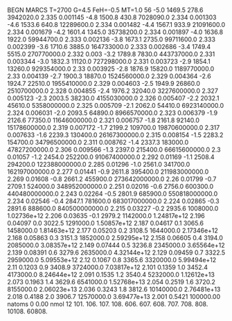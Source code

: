 BEGN
MARCS T=2700 G=4.5 FeH=-0.5 MT=1.0
                  56
-5.0 1469.5 278.6 3942020.0 2.335 0.001145 
-4.8 1500.8 430.8 7028090.0 2.334 0.001303 
-4.6 1533.6 640.8 12289600.0 2.334 0.001482 
-4.4 1567.1 933.9 21091600.0 2.334 0.001679 
-4.2 1601.4 1345.0 35738200.0 2.334 0.001897 
-4.0 1636.8 1922.0 59944700.0 2.333 0.002136 
-3.8 1673.1 2735.0 99711600.0 2.333 0.002399 
-3.6 1710.6 3885.0 164733000.0 2.333 0.002686 
-3.4 1749.4 5515.0 270770000.0 2.332 0.003 
-3.2 1789.8 7830.0 443737000.0 2.331 0.003344 
-3.0 1832.3 11120.0 727298000.0 2.331 0.003723 
-2.9 1854.1 13260.0 929354000.0 2.33 0.003925 
-2.8 1876.9 15820.0 1189770000.0 2.33 0.004139 
-2.7 1900.3 18870.0 1524560000.0 2.329 0.004364 
-2.6 1924.7 22510.0 1955410000.0 2.329 0.004603 
-2.5 1949.9 26860.0 2510700000.0 2.328 0.004855 
-2.4 1976.2 32040.0 3227600000.0 2.327 0.005123 
-2.3 2003.5 38230.0 4155030000.0 2.326 0.005407 
-2.2 2032.1 45610.0 5358000000.0 2.325 0.005709 
-2.1 2062.0 54410.0 6923140000.0 2.324 0.006031 
-2.0 2093.5 64890.0 8966570000.0 2.323 0.006379 
-1.9 2126.6 77350.0 11646000000.0 2.321 0.006757 
-1.8 2161.8 92140.0 15178600000.0 2.319 0.007172 
-1.7 2199.2 109700.0 19870600000.0 2.317 0.007633 
-1.6 2239.3 130400.0 26167300000.0 2.315 0.008154 
-1.5 2283.2 154700.0 34796500000.0 2.311 0.008762 
-1.4 2337.3 183000.0 47827200000.0 2.306 0.009566 
-1.3 2397.0 215400.0 66615600000.0 2.3 0.01057 
-1.2 2454.0 252200.0 91067400000.0 2.292 0.01169 
-1.1 2508.4 294200.0 122388000000.0 2.285 0.01296 
-1.0 2561.0 341700.0 162197000000.0 2.277 0.01441 
-0.9 2611.8 395400.0 211983000000.0 2.269 0.01608 
-0.8 2661.2 455900.0 273642000000.0 2.26 0.01799 
-0.7 2709.1 524000.0 348952000000.0 2.251 0.02016 
-0.6 2756.0 600300.0 440480000000.0 2.243 0.02264 
-0.5 2801.9 685900.0 550818000000.0 2.234 0.02546 
-0.4 2847.1 781600.0 683017000000.0 2.224 0.02865 
-0.3 2891.6 888600.0 840500000000.0 2.215 0.03227 
-0.2 2935.6 1008000.0 1.02736e+12 2.206 0.03635 
-0.1 2979.2 1142000.0 1.24817e+12 2.196 0.04097 
0.0 3022.5 1291000.0 1.50857e+12 2.187 0.04617 
0.1 3065.6 1458000.0 1.81463e+12 2.177 0.05203 
0.2 3108.5 1644000.0 2.17346e+12 2.168 0.05863 
0.3 3151.3 1852000.0 2.59295e+12 2.158 0.06605 
0.4 3194.0 2085000.0 3.08357e+12 2.149 0.07444 
0.5 3236.8 2345000.0 3.65564e+12 2.139 0.08391 
0.6 3279.6 2635000.0 4.32144e+12 2.129 0.09459 
0.7 3322.5 2959000.0 5.09553e+12 2.12 0.1067 
0.8 3365.6 3320000.0 5.99494e+12 2.11 0.1203 
0.9 3408.9 3724000.0 7.03817e+12 2.101 0.1359 
1.0 3452.4 4173000.0 8.24644e+12 2.091 0.1535 
1.2 3540.4 5232000.0 1.12612e+13 2.073 0.1963 
1.4 3629.6 6541000.0 1.52768e+13 2.054 0.2519 
1.6 3720.2 8155000.0 2.06023e+13 2.036 0.3243 
1.8 3812.6 10140000.0 2.76481e+13 2.018 0.4188 
2.0 3906.7 12570000.0 3.69477e+13 2.001 0.5421 
100000.00
natoms              0      0.00
nmol          12
          101.         106.       107.      108.         606.        607.        608.
          707.         708.       808.    10108.       60808.
